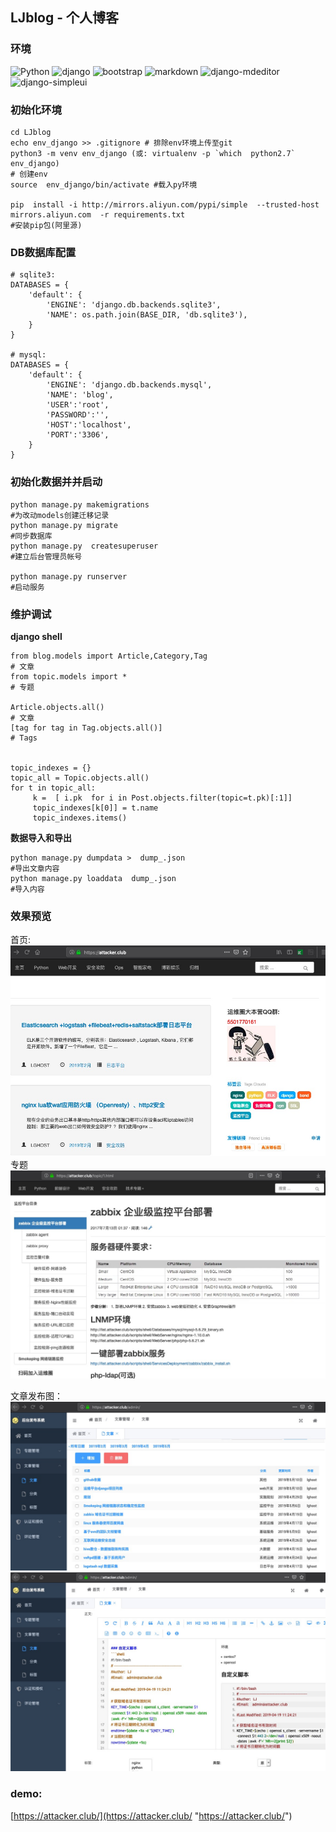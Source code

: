 ##  LJblog - 个人博客


### 环境
![Python](https://img.shields.io/badge/python-3.7.0-blue.svg?style=plastic)
![django](https://img.shields.io/badge/django-2.2.1-blue.svg?style=plastic)
![bootstrap](https://img.shields.io/badge/bootstrap-3.3.7-brightgreen.svg?style=plastic)
![markdown](https://img.shields.io/badge/markdown-3.0.1-brightgreen.svg?style=plastic)
![django-mdeditor](https://img.shields.io/badge/mdeditor-0.1.13-brightgreen.svg?style=plastic)
![django-simpleui](https://img.shields.io/badge/simpleui-2.1.7-brightgreen.svg?style=plastic)




### 初始化环境
```
cd LJblog
echo env_django >> .gitignore # 排除env环境上传至git
python3 -m venv env_django (或: virtualenv -p `which  python2.7` env_django) 
# 创建env
source  env_django/bin/activate #载入py环境

pip  install -i http://mirrors.aliyun.com/pypi/simple  --trusted-host mirrors.aliyun.com  -r requirements.txt
#安装pip包(阿里源)

```
### DB数据库配置
```
# sqlite3:
DATABASES = {
    'default': {
        'ENGINE': 'django.db.backends.sqlite3',
        'NAME': os.path.join(BASE_DIR, 'db.sqlite3'),
    }
}

# mysql:
DATABASES = {
    'default': {
        'ENGINE': 'django.db.backends.mysql',
        'NAME': 'blog',
        'USER':'root',
        'PASSWORD':'',
        'HOST':'localhost',
        'PORT':'3306',
    }
}

```
### 初始化数据并并启动
```
python manage.py makemigrations 
#为改动models创建迁移记录
python manage.py migrate 
#同步数据库
python manage.py  createsuperuser
#建立后台管理员帐号

python manage.py runserver
#启动服务
```

### 维护调试
**django shell**
```
from blog.models import Article,Category,Tag 
# 文章
from topic.models import *
# 专题

Article.objects.all()
# 文章
[tag for tag in Tag.objects.all()]
# Tags


topic_indexes = {}
topic_all = Topic.objects.all()
for t in topic_all:
     k =  [ i.pk  for i in Post.objects.filter(topic=t.pk)[:1]]
     topic_indexes[k[0]] = t.name
     topic_indexes.items()

```

**数据导入和导出**
```
python manage.py dumpdata >  dump_.json 
#导出文章内容
python manage.py loaddata  dump_.json
#导入内容
```



### 效果预览

首页:
![首页](doc/index.jpg)
专题
![专题](doc/topic1.jpg)



文章发布图：
![后台](doc/article1.jpg)
![后台](doc/article2.jpg)



### demo:
[https://attacker.club/](https://attacker.club/ "https://attacker.club/")